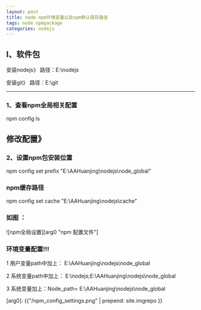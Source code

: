 ```yaml
---
layout: post
title: node npm环境变量以及npm默认保存路径
tags: node npmpackage
categories: nodejs
---
```

## I、软件包
安装nodejs》
路径：E:\nodejs

安装git》
路径：E:\git

********
### 1、查看npm全局相关配置
npm config ls

## 修改配置》
### 2、设置npm包安装位置
npm config set prefix "E:\\AAHuanjing\\nodejs\\node_global"

### npm缓存路径
npm config set cache "E:\\AAHuanjing\\nodejs\\cache"

### 如图 ：
![npm全局设置][arg0 "npm 配置文件"]


### 环境变量配置!!!

1  用户变量path中加上： E:\AAHuanjing\nodejs\node_global

2  系统变量path中加上： E:\nodejs\;E:\AAHuanjing\nodejs\node_global

3  系统变量加上：Node_path= E:\AAHuanjing\nodejs\node_global



[arg0]: {{"/npm_config_settings.png" | prepend: site.imgrepo }}

